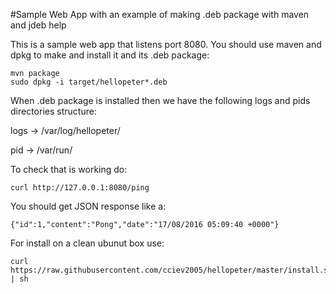 #Sample Web App with an example of making .deb package with maven and jdeb help

This is a sample web app that listens port 8080.
You should use maven and dpkg to make and install it and its .deb package:

	mvn package
	sudo dpkg -i target/hellopeter*.deb


When .deb package is installed then we have the following logs and pids directories structure:

logs -> /var/log/hellopeter/

pid -> /var/run/

To check that is working do:

	curl http://127.0.0.1:8080/ping

You should get JSON response like a:

	{"id":1,"content":"Pong","date":"17/08/2016 05:09:40 +0000"} 

For install on a clean ubunut box use:

	curl https://raw.githubusercontent.com/cciev2005/hellopeter/master/install.sh | sh
